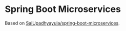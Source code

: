 # Spring Boot Microservices

Based on [SaiUpadhyayula/spring-boot-microservices](https://github.com/SaiUpadhyayula/spring-boot-microservices).
